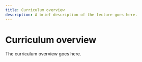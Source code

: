 ```yaml
---
title: Curriculum overview
description: A brief description of the lecture goes here.
---
```


# Curriculum overview

The curriculum overview goes here.